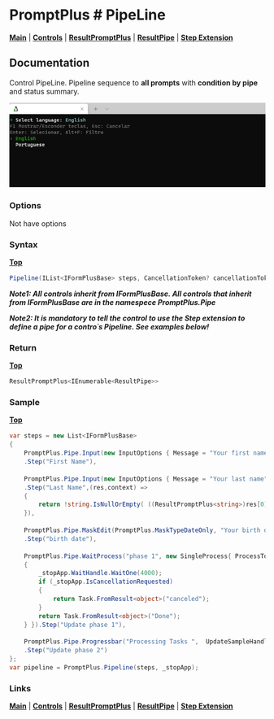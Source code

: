 # PromptPlus # PipeLine
[**Main**](index.md#help) | 
[**Controls**](index.md#apis) |
[**ResultPromptPlus**](resultpromptplus) |
[**ResultPipe**](resultpipe) |
[**Step Extension**](pipelinestep) 

## Documentation
Control PipeLine. Pipeline sequence to **all prompts** with **condition by pipe** and status summary.

![](./images/PipeLine.gif)

### Options

Not have options

### Syntax
[**Top**](#promptplus--pipeline)

```csharp
Pipeline(IList<IFormPlusBase> steps, CancellationToken? cancellationToken = null)
```

**_Note1: All controls inherit from IFormPlusBase. All controls that inherit from IFormPlusBase are in the namespece PromptPlus.Pipe_**

**_Note2: It is mandatory to tell the control to use the Step extension to define a pipe for a contro´s Pipeline. See examples below!_**

### Return
[**Top**](#promptplus--input)

```csharp
ResultPromptPlus<IEnumerable<ResultPipe>>
```

### Sample
[**Top**](#promptplus--input)

```csharp
var steps = new List<IFormPlusBase>
{
    PromptPlus.Pipe.Input(new InputOptions { Message = "Your first name (empty = skip lastname)" })
    .Step("First Name"),

    PromptPlus.Pipe.Input(new InputOptions { Message = "Your last name" })
    .Step("Last Name",(res,context) =>
    {
        return !string.IsNullOrEmpty( ((ResultPromptPlus<string>)res[0].ValuePipe).Value);
    }),

    PromptPlus.Pipe.MaskEdit(PromptPlus.MaskTypeDateOnly, "Your birth date",cancellationToken: _stopApp)
    .Step("birth date"),

    PromptPlus.Pipe.WaitProcess("phase 1", new SingleProcess{ ProcessToRun = (_stopApp) =>
    {
        _stopApp.WaitHandle.WaitOne(4000);
        if (_stopApp.IsCancellationRequested)
        {
            return Task.FromResult<object>("canceled");
        }
        return Task.FromResult<object>("Done");
    } }).Step("Update phase 1"),

    PromptPlus.Pipe.Progressbar("Processing Tasks ",  UpdateSampleHandlerAsync)
    .Step("Update phase 2")
};
var pipeline = PromptPlus.Pipeline(steps, _stopApp);
```

### Links
[**Main**](index.md#help) | 
[**Controls**](index.md#apis) |
[**ResultPromptPlus**](resultpromptplus) |
[**ResultPipe**](resultpipe) |
[**Step Extension**](pipelinestep) 

